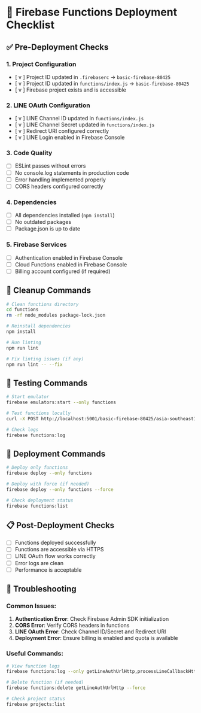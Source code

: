 # 🚀 Firebase Functions Deployment Checklist

## ✅ Pre-Deployment Checks

### 1. **Project Configuration**
- [ v ] Project ID updated in `.firebaserc` → `basic-firebase-80425`
- [ v ] Project ID updated in `functions/index.js` → `basic-firebase-80425`
- [ v ] Firebase project exists and is accessible

### 2. **LINE OAuth Configuration**
- [ v ] LINE Channel ID updated in `functions/index.js`
- [ v ] LINE Channel Secret updated in `functions/index.js`
- [ v ] Redirect URI configured correctly
- [ v ] LINE Login enabled in Firebase Console

### 3. **Code Quality**
- [ ] ESLint passes without errors
- [ ] No console.log statements in production code
- [ ] Error handling implemented properly
- [ ] CORS headers configured correctly

### 4. **Dependencies**
- [ ] All dependencies installed (`npm install`)
- [ ] No outdated packages
- [ ] Package.json is up to date

### 5. **Firebase Services**
- [ ] Authentication enabled in Firebase Console
- [ ] Cloud Functions enabled in Firebase Console
- [ ] Billing account configured (if required)

## 🧹 Cleanup Commands

```bash
# Clean functions directory
cd functions
rm -rf node_modules package-lock.json

# Reinstall dependencies
npm install

# Run linting
npm run lint

# Fix linting issues (if any)
npm run lint -- --fix
```

## 🧪 Testing Commands

```bash
# Start emulator
firebase emulators:start --only functions

# Test functions locally
curl -X POST http://localhost:5001/basic-firebase-80425/asia-southeast1/getLineAuthUrlHttp

# Check logs
firebase functions:log
```

## 🚀 Deployment Commands

```bash
# Deploy only functions
firebase deploy --only functions

# Deploy with force (if needed)
firebase deploy --only functions --force

# Check deployment status
firebase functions:list
```

## 📋 Post-Deployment Checks

- [ ] Functions deployed successfully
- [ ] Functions are accessible via HTTPS
- [ ] LINE OAuth flow works correctly
- [ ] Error logs are clean
- [ ] Performance is acceptable

## 🔧 Troubleshooting

### Common Issues:
1. **Authentication Error**: Check Firebase Admin SDK initialization
2. **CORS Error**: Verify CORS headers in functions
3. **LINE OAuth Error**: Check Channel ID/Secret and Redirect URI
4. **Deployment Error**: Ensure billing is enabled and quota is available

### Useful Commands:
```bash
# View function logs
firebase functions:log --only getLineAuthUrlHttp,processLineCallbackHttp

# Delete function (if needed)
firebase functions:delete getLineAuthUrlHttp --force

# Check project status
firebase projects:list
``` 